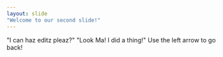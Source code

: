 ```yaml
---
layout: slide
"Welcome to our second slide!"
---
```

"I can haz editz pleaz?"
"Look Ma! I did a thing!"
Use the left arrow to go back!
